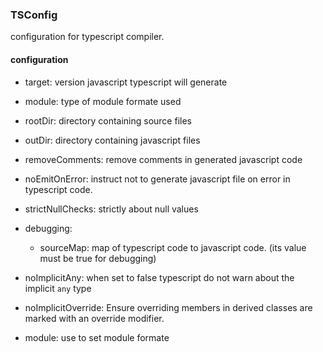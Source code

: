 ### TSConfig
configuration for typescript compiler.


#### configuration
- target: version javascript typescript will generate
- module: type of module formate used
- rootDir: directory containing source files
- outDir: directory containing javascript files 
- removeComments: remove comments in generated javascript code
- noEmitOnError: instruct not to generate javascript file on error in typescript code.
- strictNullChecks: strictly about null values
   
- debugging:
	- sourceMap: map of typescript code to javascript code. (its value must be true for debugging)   
- noImplicitAny: when set to false typescript do not warn about the implicit `any` type 
- noImplicitOverride: Ensure overriding members in derived classes are marked with an override modifier.
- module: use to set module formate
    
